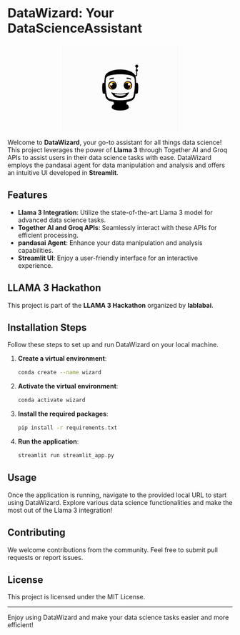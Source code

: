# DataWizard: Your DataScienceAssistant
<p align="center">
  <img src="DataWizard.png" alt="Data Science Assistant">
</p>

Welcome to **DataWizard**, your go-to assistant for all things data science! This project leverages the power of **Llama 3** through Together AI and Groq APIs to assist users in their data science tasks with ease. DataWizard employs the pandasai agent for data manipulation and analysis and offers an intuitive UI developed in **Streamlit**.

## Features

- **Llama 3 Integration**: Utilize the state-of-the-art Llama 3 model for advanced data science tasks.
- **Together AI and Groq APIs**: Seamlessly interact with these APIs for efficient processing.
- **pandasai Agent**: Enhance your data manipulation and analysis capabilities.
- **Streamlit UI**: Enjoy a user-friendly interface for an interactive experience.

## LLAMA 3 Hackathon

This project is part of the **LLAMA 3 Hackathon** organized by **lablabai**.

## Installation Steps

Follow these steps to set up and run DataWizard on your local machine.

1. **Create a virtual environment**:
    ```bash
    conda create --name wizard
    ```

2. **Activate the virtual environment**:
    ```bash
    conda activate wizard
    ```

3. **Install the required packages**:
    ```bash
    pip install -r requirements.txt
    ```

4. **Run the application**:
    ```bash
    streamlit run streamlit_app.py
    ```

## Usage

Once the application is running, navigate to the provided local URL to start using DataWizard. Explore various data science functionalities and make the most out of the Llama 3 integration!

## Contributing

We welcome contributions from the community. Feel free to submit pull requests or report issues.

## License

This project is licensed under the MIT License.

---

Enjoy using DataWizard and make your data science tasks easier and more efficient!
